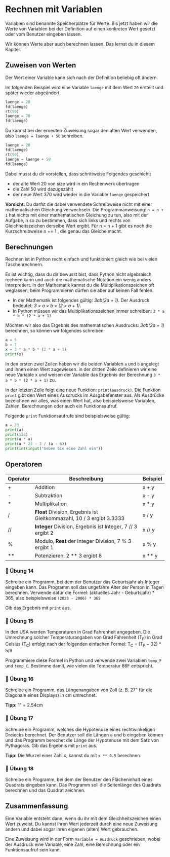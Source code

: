 ﻿# Rechnen mit Variablen 

Variablen sind benannte Speicherplätze für Werte.
Bis jetzt haben wir die Werte von Variablen
bei der Definition auf einen konkreten Wert gesetzt
oder vom Benutzer eingeben lassen.

Wir können Werte aber auch berechnen lassen.
Das lernst du in diesem Kapitel.

## Zuweisen von Werten

Der Wert einer Variable kann sich nach der Definition
beliebig oft ändern.

Im folgenden Beispiel wird eine Variable `laenge`
mit dem Wert `20` erstellt und später wieder abgeändert.

```python
laenge = 20
fd(laenge)
rt(90)
laenge = 70
fd(laenge)
```

Du kannst bei der erneuten Zuweisung sogar den alten Wert verwenden,
also `laenge = laenge + 50` schreiben.
```python
laenge = 20
fd(laenge)
rt(90)
laenge = laenge + 50
fd(laenge)
```
Dabei musst du dir vorstellen, dass schrittweise Folgendes geschieht:

+ der alte Wert 20 von size wird in ein Rechenwerk übertragen
+ die Zahl 50 wird dazugezählt
+ der neue Wert 370 wird wieder in die Variable `laenge` gespeichert

**Vorsicht:** Du darfst die dabei verwendete Schreibweise nicht mit einer mathematischen Gleichung verwechseln. Die Programmanweisung:
`n = n + 1`
hat nichts mit einer mathematischen Gleichung zu tun, also mit der Aufgabe,
n so zu bestimmen, dass sich links und rechts von Gleichheitszeichen derselbe Wert ergibt.
Für n = n + 1 gibt es noch die Kurzschreibweise n += 1 , die genau das Gleiche macht.

## Berechnungen

Rechnen ist in Python recht einfach und funktioniert
gleich wie bei vielen Taschenrechnern.

Es ist wichtig, dass du dir bewusst bist, dass Python nicht algebraisch
rechnen kann und auch die mathematische Notation ein wenig anders
interpretiert. In der Mathematik kannst du die Multiplikationszeichen
oft weglassen, beim Programmieren dürfen sie aber auf keinen Fall fehlen. 

+ In der Mathematik ist folgendes gültig: *3ab(2a + 1)*.
Der Ausdruck bedeutet: *3 × a × b × (2 × a + 1)*.
+ In Python müssen wir das Multiplikationszeichen immer schreiben: 
`3 * a * b * (2 * a + 1)`

Möchten wir also das Ergebnis des mathematischen Ausdrucks:
*3ab(2a + 1)* berechnen, so können wir folgendes schreiben:

```python
a = 5
b = 7
x = 3 * a * b * (2 * a + 1)
print(x)
```

In den ersten zwei Zeilen haben wir die beiden Variablen `a` und `b`
angelegt und ihnen einen Wert zugewiesen.
in der dritten Zeile definieren wir eine neue Variable x
und weisen der Variable das Ergebnis der Berechnung `3 * a * b * (2 * a + 1)` zu.

In der letzten Zeile folgt eine neue Funktion: `print(ausdruck)`.
Die Funktion `print` gibt den Wert eines Ausdrucks im Ausgabefenster aus.
Als Ausdrücke bezeichnen wir alles, was einen Wert hat,
also beispielsweise Variablen, Zahlen, Berechnungen
oder auch ein Funktionsaufruf.

Folgende `print` Funktionsaufrufe sind beispielsweise gültig:
```python
a = 23
print(a)
print(123)
print(a * a)
print(a * 23 - 3 / (a - 6))
print(int(input("Geben Sie eine Zahl ein"))
```

## Operatoren

| Operator |  Beschreibung | Beispiel |
|-------|-------|-------|
| + | Addition | x + y |
| - | Subtraktion | x - y |
| * | Multiplikation | x * y |
| / | **Float** Division, Ergebnis ist Gleitkommazahl, 10 / 3 ergibt 3.3333 | x / y |
| // | **Integer** Division, Ergebnis ist Integer, 7 // 3 ergibt 2 | x // y |
| % | Modulo, **Rest** der Integer Division, 7 % 3 ergibt 1 | x % y |
| ** | Potenzieren, 2 ** 3 ergibt 8 | x ** y |


### 📝 Übung 14
Schreibe ein Programm, bei dem der Benutzer das Geburtsjahr als Integer eingeben kann.
Das Programm soll das ungefähre Alter der Person in Tagen berechnen.
Verwende dafür die Formel: (aktuelles Jahr - Geburtsjahr) \* 365,
also beispielsweise `(2023 - 2006) * 365`

Gib das Ergebnis mit `print` aus.


### 📝 Übung 15
In den USA werden Temperaturen in Grad Fahrenheit angegeben.
Die Umrechnung solcher Temperaturangaben von Grad Fahrenheit (T<sub>F</sub>)
in Grad Celsius (T<sub>C</sub>) erfolgt nach der folgenden einfachen Formel:
T<sub>C</sub> = (T<sub>F</sub> − 32) * 5/9

Programmiere diese Formel in Python und verwende zwei Variablen
`temp_F` und `temp_C`. Bestimme damit, wie vielen  die
Temperatur 86F entspricht.

### 📝 Übung 16
Schreibe ein Programm, das Längenangaben von Zoll (z. B. 27" für
die Diagonale eines Displays) in cm umrechnet.

**Tipp:** 1" = 2.54cm

### 📝 Übung 17
Schreibe ein Programm, welches die Hypotenuse eines rechtwinkeligen
Dreiecks berechnet. Der Benutzer soll die Längen a und b eingeben können
und das Programm berechet die Länge der Hypotenuse mit dem Satz von Pythagoras.
Gib das Ergebnis mit `print` aus.

**Tipp:** Die Wurzel einer Zahl x, kannst du mit `x ** 0.5` berechnen.


### 📝 Übung 18
Schreibe ein Programm, bei dem der Benutzer den Flächeninhalt 
eines Quadrats eingeben kann. Das Programm soll die Seitenlänge des Quadrats
berechnen und das Quadrat zeichnen.

## Zusammenfassung

Eine Variable entsteht dann, wenn du ihr mit dem Gleichheitszeichen einen Wert zuweist.
Du kannst ihren Wert jederzeit durch eine neue Zuweisung ändern und dabei sogar ihren eigenen (alten) Wert gebrauchen.

Eine Zuweisung wird in der Form `Variable = Ausdruck` geschrieben,
wobei der Ausdruck eine Variable,
eine Zahl, eine Berechnung oder ein Funktionsaufruf sein kann.


